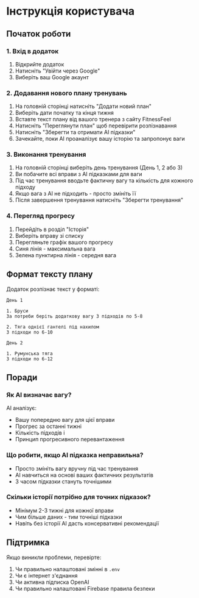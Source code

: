 # Інструкція користувача

## Початок роботи

### 1. Вхід в додаток

1. Відкрийте додаток
2. Натисніть "Увійти через Google"
3. Виберіть ваш Google акаунт

### 2. Додавання нового плану тренувань

1. На головній сторінці натисніть "Додати новий план"
2. Виберіть дати початку та кінця тижня
3. Вставте текст плану від вашого тренера з сайту FitnessFeel
4. Натисніть "Переглянути план" щоб перевірити розпізнавання
5. Натисніть "Зберегти та отримати AI підказки"
6. Зачекайте, поки AI проаналізує вашу історію та запропонує ваги

### 3. Виконання тренування

1. На головній сторінці виберіть день тренування (День 1, 2 або 3)
2. Ви побачите всі вправи з AI підказками для ваги
3. Під час тренування вводьте фактичну вагу та кількість  для кожного підходу
4. Якщо вага з AI не підходить - просто змініть її
5. Після завершення тренування натисніть "Зберегти тренування"

### 4. Перегляд прогресу

1. Перейдіть в розділ "Історія"
2. Виберіть вправу зі списку
3. Перегляньте графік вашого прогресу
4. Синя лінія - максимальна вага
5. Зелена пунктирна лінія - середня вага

## Формат тексту плану

Додаток розпізнає текст у форматі:

```
День 1

1. Бруси
За потреби беріть додаткову вагу 3 підходів по 5-8 

2. Тяга однієї гантелі під нахилом
3 підходи по 6-10 

День 2

1. Румунська тяга
3 підходи по 6-12 
```

## Поради

### Як AI визначає вагу?

AI аналізує:
- Вашу попередню вагу для цієї вправи
- Прогрес за останні тижні
- Кількість підходів і 
- Принцип прогресивного перевантаження

### Що робити, якщо AI підказка неправильна?

- Просто змініть вагу вручну під час тренування
- AI навчиться на основі ваших фактичних результатів
- З часом підказки стануть точнішими

### Скільки історії потрібно для точних підказок?

- Мінімум 2-3 тижні для кожної вправи
- Чим більше даних - тим точніші підказки
- Навіть без історії AI дасть консервативні рекомендації

## Підтримка

Якщо виникли проблеми, перевірте:
1. Чи правильно налаштовані змінні в `.env`
2. Чи є інтернет з'єднання
3. Чи активна підписка OpenAI
4. Чи правильно налаштовані Firebase правила безпеки

